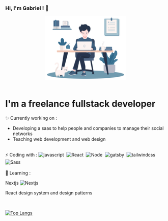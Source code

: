 ### Hi, I'm Gabriel ! 👋

<div id="header" align="center">
    <img src="./me-on-desktop.svg" width="50%"/>
</div>

<div id="content" width="100%" style="display:flex; flex-direction:column;margin:15px 0;">
<h1>I'm a freelance fullstack developer</h1>
    <div>✨ Currently working on :
        <ul>
            <li>Developing a saas to help people and companies to manage their social networks</li>
            <li>Teaching web development and web design</li>
        </ul>
    </div>
    </br>
    <div>⚡ Coding with :
            <img src="https://cdn.jsdelivr.net/gh/devicons/devicon/icons/javascript/javascript-original.svg" title="javascript" alt="javascript" width="30" height="30"/>&nbsp;
            <img src="https://cdn.jsdelivr.net/gh/devicons/devicon/icons/react/react-original.svg"
            title="React" alt="React" width="30" height="30"/>&nbsp;
            <img src="https://cdn.jsdelivr.net/gh/devicons/devicon/icons/nodejs/nodejs-original.svg" title="Node" alt="Node" width="30" height="30"/>&nbsp;
            <img src="https://cdn.jsdelivr.net/gh/devicons/devicon/icons/gatsby/gatsby-plain.svg" title="gatsby" alt="gatsby" width="30" height="30"/>&nbsp;
            <img src="https://cdn.jsdelivr.net/gh/devicons/devicon/icons/tailwindcss/tailwindcss-plain.svg" title="tailwindcss" alt="tailwindcss" width="30" height="30"/>&nbsp;
            <img src="https://cdn.jsdelivr.net/gh/devicons/devicon/icons/sass/sass-original.svg" title="Sass" alt="Sass" width="30" height="30"/>&nbsp;
    </div>
    </br>
    <div>🌱 Learning :
        <div>
        <p>Nextjs <img src="https://cdn.jsdelivr.net/gh/devicons/devicon/icons/nextjs/nextjs-original.svg"
            title="Nextjs" alt="Nextjs" width="30" height="30"/>&nbsp;</p>
            <p>React design system and design patterns</p>
        </div>
    </div>
    </br>
</div>

[![Top Langs](https://github-readme-stats-virid-one-14.vercel.app/api/top-langs/?username=CookedIdeas&hide=SCSS,Dockerfile,Shell,PHP)](https://github.com/anuraghazra/github-readme-stats)

<!--
**CookedIdeas/CookedIdeas** is a ✨ _special_ ✨ repository because its `README.md` (this file) appears on your GitHub profile.

Here are some ideas to get you started:

- 🔭 I’m currently working on ...
- 🌱 I’m currently learning ...
- 👯 I’m looking to collaborate on ...
- 🤔 I’m looking for help with ...
- 💬 Ask me about ...
- 📫 How to reach me: ...
- 😄 Pronouns: ...
- ⚡ Fun fact: ...
-->
